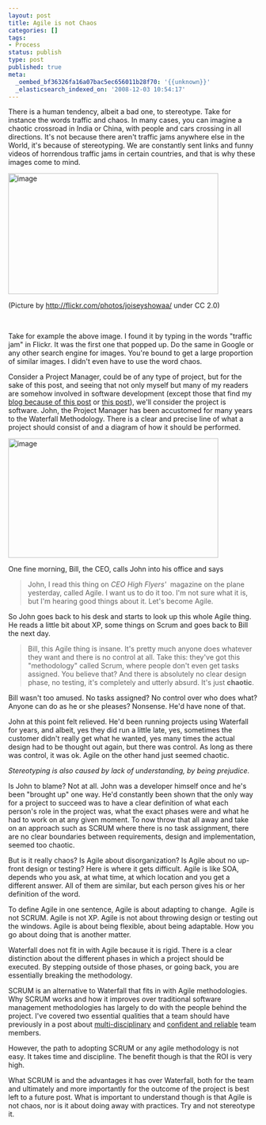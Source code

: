 ```yaml
---
layout: post
title: Agile is not Chaos
categories: []
tags:
- Process
status: publish
type: post
published: true
meta:
  _oembed_bf36326fa16a07bac5ec656011b28f70: '{{unknown}}'
  _elasticsearch_indexed_on: '2008-12-03 10:54:17'
---
```

<p>There is a human tendency, albeit a bad one, to stereotype. Take for instance the words traffic and chaos. In many cases, you can imagine a chaotic crossroad in India or China, with people and cars crossing in all directions. It's not because there aren't traffic jams anywhere else in the World, it's because of stereotyping. We are constantly sent links and funny videos of horrendous traffic jams in certain countries, and that is why these images come to mind.&#160; </p>  <p><a href="http://www.hadihariri.com/blogengine/image.axd?picture=WindowsLiveWriter/AgileisnotChaos_98A3/image_2.png"><img style="border-width:0;" height="244" alt="image" src="http://www.hadihariri.com/blogengine/image.axd?picture=WindowsLiveWriter/AgileisnotChaos_98A3/image_thumb.png" width="424" border="0" /></a> </p>  <p>(Picture by <a title="http://flickr.com/photos/joiseyshowaa/" href="http://flickr.com/photos/joiseyshowaa/">http://flickr.com/photos/joiseyshowaa/</a> under CC 2.0)</p>  <p>&#160;</p>  <p>Take for example the above image. I found it by typing in the words &quot;traffic jam&quot; in Flickr. It was the first one that popped up. Do the same in Google or any other search engine for images. You're bound to get a large proportion of similar images. I didn't even have to use the word chaos. </p>  <p>Consider a Project Manager, could be of any type of project, but for the sake of this post, and seeing that not only myself but many of my readers are somehow involved in software development (except those that find my <a href="http://blogs.imeta.co.uk/HHariri/archive/2008/09/24/preventing-outlook-marking-days-with-appointments-as-bold-a-doh.aspx">blog because of this post</a> or <a href="http://blogs.imeta.co.uk/HHariri/archive/2008/09/25/error-creating-network-connections-under-xp.unable-to-create-connection.-insufficient.aspx">this post</a>), we'll consider the project is software. John, the Project Manager has been accustomed for many years to the Waterfall Methodology. There is a clear and precise line of what a project should consist of and a diagram of how it should be performed. </p>  <p><a href="http://www.hadihariri.com/blogengine/image.axd?picture=WindowsLiveWriter/AgileisnotChaos_98A3/image_4.png"><img style="border-width:0;" height="241" alt="image" src="http://www.hadihariri.com/blogengine/image.axd?picture=WindowsLiveWriter/AgileisnotChaos_98A3/image_thumb_1.png" width="424" border="0" /></a> </p>  <p>One fine morning, Bill, the CEO, calls John into his office and says</p>  <blockquote>   <p>John, I read this thing on <em>CEO High Flyers'&#160; </em>magazine on the plane yesterday, called Agile. I want us to do it too. I'm not sure what it is, but I'm hearing good things about it. Let's become Agile. </p> </blockquote>  <p>So John goes back to his desk and starts to look up this whole Agile thing. He reads a little bit about XP, some things on Scrum and goes back to Bill the next day. </p>  <blockquote>   <p>Bill, this Agile thing is insane. It's pretty much anyone does whatever they want and there is no control at all. Take this: they've got this &quot;methodology&quot; called Scrum, where people don't even get tasks assigned. You believe that? And there is absolutely no clear design phase, no testing, it's completely and utterly absurd. It's just <strong>chaotic</strong>. </p> </blockquote>  <p>Bill wasn't too amused. No tasks assigned? No control over who does what? Anyone can do as he or she pleases? Nonsense. He'd have none of that. </p>  <p>John at this point felt relieved. He'd been running projects using Waterfall for years, and albeit, yes they did run a little late, yes, sometimes the customer didn't really get what he wanted, yes many times the actual design had to be thought out again, but there was control. As long as there was control, it was ok. Agile on the other hand just seemed chaotic. </p>  <p><em>Stereotyping is also caused by lack of understanding, by being prejudice.</em> </p>  <p>Is John to blame? Not at all. John was a developer himself once and he's been &quot;brought up&quot; one way. He'd constantly been shown that the only way for a project to succeed was to have a clear definition of what each person's role in the project was, what the exact phases were and what he had to work on at any given moment. To now throw that all away and take on an approach such as SCRUM where there is no task assignment, there are no clear boundaries between requirements, design and implementation, seemed too chaotic. </p>  <p>But is it really chaos? Is Agile about disorganization? Is Agile about no up-front design or testing? Here is where it gets difficult. Agile is like SOA, depends who you ask, at what time, at which location and you get a different answer. All of them are similar, but each person gives his or her definition of the word. </p>  <p>To define Agile in one sentence, Agile is about adapting to change.&#160; Agile is not SCRUM. Agile is not XP. Agile is not about throwing design or testing out the windows. Agile is about being flexible, about being adaptable. How you go about doing that is another matter. </p>  <p>Waterfall does not fit in with Agile because it is rigid. There is a clear distinction about the different phases in which a project should be executed. By stepping outside of those phases, or going back, you are essentially breaking the methodology. </p>  <p>SCRUM is an alternative to Waterfall that fits in with Agile methodologies. Why SCRUM works and how it improves over traditional software management methodologies has largely to do with the people behind the project. I've covered two essential qualities that a team should have previously in a post about <a href="http://blogs.imeta.co.uk/HHariri/archive/2008/10/23/scrum-is-about-wearing-multiple-hats.aspx">multi-disciplinary</a> and <a href="http://blogs.imeta.co.uk/HHariri/archive/2008/10/17/scrum-is-a-projection-of-oneself.aspx">confident and reliable</a> team members. </p>  <p>However, the path to adopting SCRUM or any agile methodology is not easy. It takes time and discipline. The benefit though is that the ROI is very high. </p>  <p>What SCRUM is and the advantages it has over Waterfall, both for the team and ultimately and more importantly for the outcome of the project is best left to a future post. What is important to understand though is that Agile is not chaos, nor is it about doing away with practices. Try and not stereotype it. </p>
